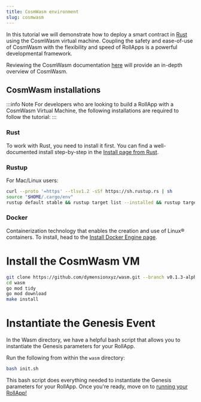 ```yaml
---
title: CosmWasm environment
slug: cosmwasm
---
```


In this tutorial we will demonstrate how to deploy a smart contract in [Rust](https://www.rust-lang.org/) using the CosmWasm virtual machine. Coupling the safety and ease-of-use of CosmWasm with the flexibility and speed of RollApps is a powerful developmental framework.

Reviewing the CosmWasm documentation [here](https://docs.cosmwasm.com/docs/1.0/) will provide an in-depth overview of CosmWasm.

## CosmWasm installations

:::info Note
For developers who are looking to build a RollApp with a CosmWasm Virtual Machine, the following installations are required to follow the tutorial:
:::

### Rust

To work with Rust, you need to install it first. You can find a well-documented install step-by-step in the [Install page from Rust](https://www.rust-lang.org/tools/install).

### Rustup

For Mac/Linux users:

```bash
curl --proto '=https' --tlsv1.2 -sSf https://sh.rustup.rs | sh
source "$HOME/.cargo/env"
rustup default stable && rustup target list --installed && rustup target add wasm32-unknown-unknown
```

### Docker

Containerization technology that enables the creation and use of Linux® containers. To install, head to the [Install Docker Engine page](https://docs.docker.com/engine/install/).

# Install the CosmWasm VM

```bash
git clone https://github.com/dymensionxyz/wasm.git --branch v0.1.3-alpha
cd wasm
go mod tidy
go mod download
make install
```

# Instantiate the Genesis Event

In the Wasm directory, we have a helpful bash script that allows you to instantiate the Genesis parameters for your RollApp.

Run the following from within the `wasm` directory:

```bash
bash init.sh
```

This bash script does everything needed to instantiate the Genesis parameters for your RollApp. Once you're ready, move on to [running your RollApp!](/docs/developers/run/data-layer/mock.md)
